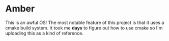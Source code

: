 # Amber

This is an awful OS!
The most notable feature of this project is that it uses a cmake build system.
It took me **days** to figure out how to use cmake so I'm uploading this as a kind of reference.
